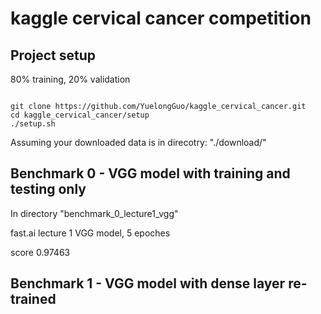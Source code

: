 # kaggle cervical cancer competition

## Project setup

80% training, 20% validation
<pre><code>
git clone https://github.com/YuelongGuo/kaggle_cervical_cancer.git
cd kaggle_cervical_cancer/setup
./setup.sh
</code></pre>

Assuming your downloaded data is in direcotry: "./download/"

## Benchmark 0 - VGG model with training and testing only
In directory "benchmark_0_lecture1_vgg"

fast.ai lecture 1 VGG model, 5 epoches

score 0.97463

## Benchmark 1 - VGG model with dense layer re-trained
